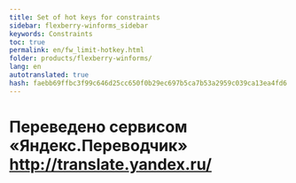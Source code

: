 ```yaml
--- 
title: Set of hot keys for constraints 
sidebar: flexberry-winforms_sidebar 
keywords: Constraints 
toc: true 
permalink: en/fw_limit-hotkey.html 
folder: products/flexberry-winforms/ 
lang: en 
autotranslated: true 
hash: faebb69ffbc3f99c646d25cc650f0b29ec697b5ca7b53a2959c039ca13ea4fd6 
--- 
```




 # Переведено сервисом «Яндекс.Переводчик» http://translate.yandex.ru/
